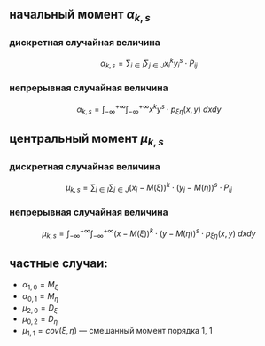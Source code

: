 ## начальный момент $\alpha_{k, s}$
### дискретная случайная величина
$$\alpha_{k,s} = \sum_{i\in I} \sum_{j\in J} x_i^k y_i^s \cdot P_{ij}$$

### непрерывная случайная величина
$$\alpha_{k,s} = \int_{-\infty}^{+\infty}\int_{-\infty}^{+\infty} x^ky^s \cdot p_{\xi\eta}(x, y)\ dxdy$$

## центральный момент $\mu_{k, s}$
### дискретная случайная величина
$$\mu_{k,s} = \sum_{i\in I} \sum_{j\in J} (x_i-M(\xi))^k\cdot (y_j-M(\eta))^s\cdot P_{ij}$$

### непрерывная случайная величина
$$\mu_{k,s} = \int_{-\infty}^{+\infty} \int_{-\infty}^{+\infty} (x-M(\xi))^k\cdot (y-M(\eta))^s\cdot p_{\xi\eta}(x, y)\ dxdy$$

## частные случаи:

- $\alpha_{1,0} = M_\xi$
- $\alpha_{0,1} = M_\eta$
- $\mu_{2,0} = D_\xi$
- $\mu_{0,2} = D_\eta$
- $\mu_{1,1} = cov(\xi, \eta)$ — смешанный момент порядка 1, 1